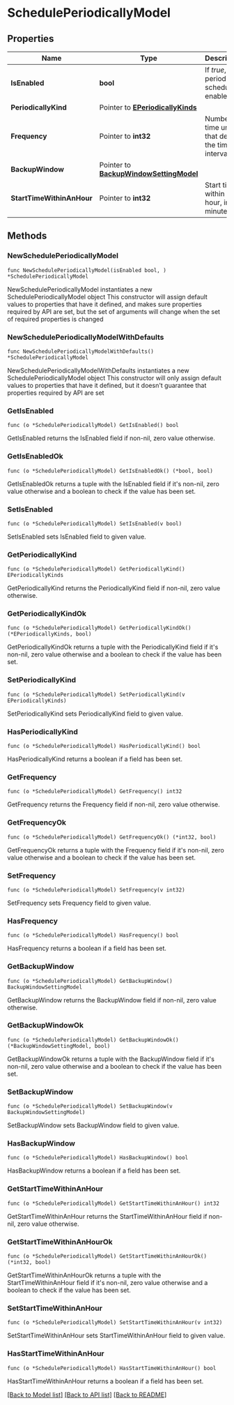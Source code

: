 # SchedulePeriodicallyModel

## Properties

Name | Type | Description | Notes
------------ | ------------- | ------------- | -------------
**IsEnabled** | **bool** | If *true*, periodic schedule is enabled. | [default to false]
**PeriodicallyKind** | Pointer to [**EPeriodicallyKinds**](EPeriodicallyKinds.md) |  | [optional] 
**Frequency** | Pointer to **int32** | Number of time units that defines the time interval. | [optional] 
**BackupWindow** | Pointer to [**BackupWindowSettingModel**](BackupWindowSettingModel.md) |  | [optional] 
**StartTimeWithinAnHour** | Pointer to **int32** | Start time within an hour, in minutes. | [optional] 

## Methods

### NewSchedulePeriodicallyModel

`func NewSchedulePeriodicallyModel(isEnabled bool, ) *SchedulePeriodicallyModel`

NewSchedulePeriodicallyModel instantiates a new SchedulePeriodicallyModel object
This constructor will assign default values to properties that have it defined,
and makes sure properties required by API are set, but the set of arguments
will change when the set of required properties is changed

### NewSchedulePeriodicallyModelWithDefaults

`func NewSchedulePeriodicallyModelWithDefaults() *SchedulePeriodicallyModel`

NewSchedulePeriodicallyModelWithDefaults instantiates a new SchedulePeriodicallyModel object
This constructor will only assign default values to properties that have it defined,
but it doesn't guarantee that properties required by API are set

### GetIsEnabled

`func (o *SchedulePeriodicallyModel) GetIsEnabled() bool`

GetIsEnabled returns the IsEnabled field if non-nil, zero value otherwise.

### GetIsEnabledOk

`func (o *SchedulePeriodicallyModel) GetIsEnabledOk() (*bool, bool)`

GetIsEnabledOk returns a tuple with the IsEnabled field if it's non-nil, zero value otherwise
and a boolean to check if the value has been set.

### SetIsEnabled

`func (o *SchedulePeriodicallyModel) SetIsEnabled(v bool)`

SetIsEnabled sets IsEnabled field to given value.


### GetPeriodicallyKind

`func (o *SchedulePeriodicallyModel) GetPeriodicallyKind() EPeriodicallyKinds`

GetPeriodicallyKind returns the PeriodicallyKind field if non-nil, zero value otherwise.

### GetPeriodicallyKindOk

`func (o *SchedulePeriodicallyModel) GetPeriodicallyKindOk() (*EPeriodicallyKinds, bool)`

GetPeriodicallyKindOk returns a tuple with the PeriodicallyKind field if it's non-nil, zero value otherwise
and a boolean to check if the value has been set.

### SetPeriodicallyKind

`func (o *SchedulePeriodicallyModel) SetPeriodicallyKind(v EPeriodicallyKinds)`

SetPeriodicallyKind sets PeriodicallyKind field to given value.

### HasPeriodicallyKind

`func (o *SchedulePeriodicallyModel) HasPeriodicallyKind() bool`

HasPeriodicallyKind returns a boolean if a field has been set.

### GetFrequency

`func (o *SchedulePeriodicallyModel) GetFrequency() int32`

GetFrequency returns the Frequency field if non-nil, zero value otherwise.

### GetFrequencyOk

`func (o *SchedulePeriodicallyModel) GetFrequencyOk() (*int32, bool)`

GetFrequencyOk returns a tuple with the Frequency field if it's non-nil, zero value otherwise
and a boolean to check if the value has been set.

### SetFrequency

`func (o *SchedulePeriodicallyModel) SetFrequency(v int32)`

SetFrequency sets Frequency field to given value.

### HasFrequency

`func (o *SchedulePeriodicallyModel) HasFrequency() bool`

HasFrequency returns a boolean if a field has been set.

### GetBackupWindow

`func (o *SchedulePeriodicallyModel) GetBackupWindow() BackupWindowSettingModel`

GetBackupWindow returns the BackupWindow field if non-nil, zero value otherwise.

### GetBackupWindowOk

`func (o *SchedulePeriodicallyModel) GetBackupWindowOk() (*BackupWindowSettingModel, bool)`

GetBackupWindowOk returns a tuple with the BackupWindow field if it's non-nil, zero value otherwise
and a boolean to check if the value has been set.

### SetBackupWindow

`func (o *SchedulePeriodicallyModel) SetBackupWindow(v BackupWindowSettingModel)`

SetBackupWindow sets BackupWindow field to given value.

### HasBackupWindow

`func (o *SchedulePeriodicallyModel) HasBackupWindow() bool`

HasBackupWindow returns a boolean if a field has been set.

### GetStartTimeWithinAnHour

`func (o *SchedulePeriodicallyModel) GetStartTimeWithinAnHour() int32`

GetStartTimeWithinAnHour returns the StartTimeWithinAnHour field if non-nil, zero value otherwise.

### GetStartTimeWithinAnHourOk

`func (o *SchedulePeriodicallyModel) GetStartTimeWithinAnHourOk() (*int32, bool)`

GetStartTimeWithinAnHourOk returns a tuple with the StartTimeWithinAnHour field if it's non-nil, zero value otherwise
and a boolean to check if the value has been set.

### SetStartTimeWithinAnHour

`func (o *SchedulePeriodicallyModel) SetStartTimeWithinAnHour(v int32)`

SetStartTimeWithinAnHour sets StartTimeWithinAnHour field to given value.

### HasStartTimeWithinAnHour

`func (o *SchedulePeriodicallyModel) HasStartTimeWithinAnHour() bool`

HasStartTimeWithinAnHour returns a boolean if a field has been set.


[[Back to Model list]](../README.md#documentation-for-models) [[Back to API list]](../README.md#documentation-for-api-endpoints) [[Back to README]](../README.md)


